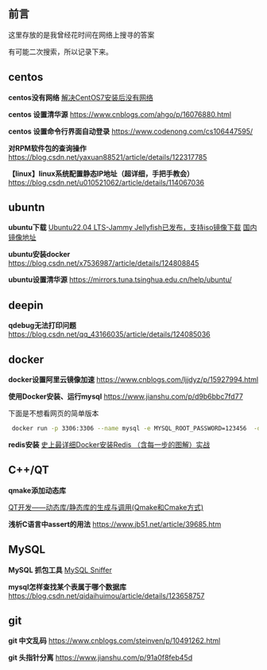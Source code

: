 ```toc
```

## 前言

这里存放的是我曾经花时间在网络上搜寻的答案

有可能二次搜索，所以记录下来。

## centos

**centos没有网络**
[ 解决CentOS7安装后没有网络](https://blog.csdn.net/qq_42259469/article/details/109309361)

**centos 设置清华源**
<https://www.cnblogs.com/ahgo/p/16076880.html>

**centos 设置命令行界面自动登录**
<https://www.codenong.com/cs106447595/>

**对RPM软件包的查询操作**
<https://blog.csdn.net/yaxuan88521/article/details/122317785>

**【linux】linux系统配置静态IP地址（超详细，手把手教会）**
<https://blog.csdn.net/u010521062/article/details/114067036>

## ubuntn

**ubuntu下载**
[Ubuntu22.04 LTS-Jammy Jellyfish已发布，支持iso镜像下载](https://baijiahao.baidu.com/s?id=1730906316257453037&wfr=spider&for=pc)
[国内镜像地址](https://mirrors.nju.edu.cn/ubuntu-releases/jammy/)

**ubuntu安装docker**
<https://blog.csdn.net/x7536987/article/details/124808845>

**ubuntu设置清华源**
<https://mirrors.tuna.tsinghua.edu.cn/help/ubuntu/>

## deepin

**qdebug无法打印问题**
<https://blog.csdn.net/qq_43166035/article/details/124085036>

## docker

**docker设置阿里云镜像加速**
<https://www.cnblogs.com/ljjdyz/p/15927994.html>

**使用Docker安装、运行mysql**
<https://www.jianshu.com/p/d9b6bbc7fd77>

下面是不想看网页的简单版本

```bash
 docker run -p 3306:3306 --name mysql -e MYSQL_ROOT_PASSWORD=123456  -d mysql:5.6
```

**redis安装**
[史上最详细Docker安装Redis （含每一步的图解）实战](https://blog.csdn.net/weixin_45821811/article/details/116211724)

## C++/QT

**qmake添加动态库**

[QT开发——动态库/静态库的生成与调用(Qmake和Cmake方式)](https://www.cnblogs.com/zx-hit/p/11977720.html)

**浅析C语言中assert的用法**
<https://www.jb51.net/article/39685.htm>

## MySQL

**MySQL 抓包工具**
[MySQL Sniffer](http://t.zoukankan.com/kevingrace-p-5685476.html)

**mysql怎样查找某个表属于哪个数据库**
<https://blog.csdn.net/qidaihuimou/article/details/123658757>

## git

**git 中文乱码**
<https://www.cnblogs.com/steinven/p/10491262.html>

**git 头指针分离**
<https://www.jianshu.com/p/91a0f8feb45d>
